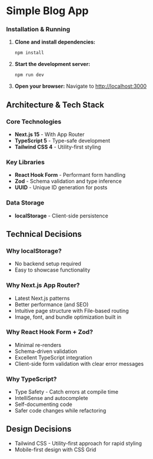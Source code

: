 # Simple Blog App

### Installation & Running

1. **Clone and install dependencies:**
   ```bash      
   npm install 
   ```

2. **Start the development server:**
   ```bash
   npm run dev
   ```

3. **Open your browser:**
   Navigate to [http://localhost:3000](http://localhost:3000)


## Architecture & Tech Stack

### Core Technologies
- **Next.js 15** - With App Router
- **TypeScript 5** - Type-safe development
- **Tailwind CSS 4** - Utility-first styling

### Key Libraries
- **React Hook Form** - Performant form handling
- **Zod** - Schema validation and type inference
- **UUID** - Unique ID generation for posts

### Data Storage
- **localStorage** - Client-side persistence

## Technical Decisions

### Why localStorage?
- No backend setup required
- Easy to showcase functionality

### Why Next.js App Router?
- Latest Next.js patterns
- Better performance (and SEO)
- Intuitive page structure with File-based routing
- Image, font, and bundle optimization built in

### Why React Hook Form + Zod?
- Minimal re-renders
- Schema-driven validation
- Excellent TypeScript integration
- Client-side form validation with clear error messages

### Why TypeScript?
- Type Safety - Catch errors at compile time
- IntelliSense and autocomplete
- Self-documenting code
- Safer code changes while refactoring

## Design Decisions

- Tailwind CSS - Utility-first approach for rapid styling
- Mobile-first design with CSS Grid
